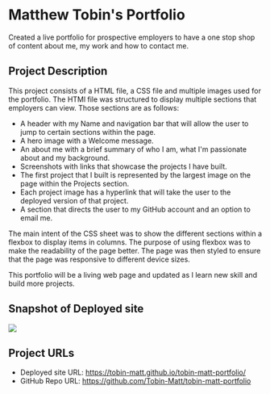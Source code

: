 # Matthew Tobin's Portfolio 
Created a live portfolio for prospective employers to have a one stop shop of content about me, my work and how to contact me.  

## Project Description
This project consists of a HTML file, a CSS file and multiple images used for the portfolio. The HTMl file was structured
to display multiple sections that employers can view. Those sections are as follows:

* A header with my Name and navigation bar that will allow the user to jump to certain sections within the page.
* A hero image with a Welcome message.
* An about me with a brief summary of who I am, what I'm passionate about and my background.
* Screenshots with links that showcase the projects I have built. 
* The first project that I built is represented by the largest image on the page within the Projects section.
* Each project image has a hyperlink that will take the user to the deployed version of that project.
* A section that directs the user to my GitHub account and an option to email me.

The main intent of the CSS sheet was to show the different sections within a flexbox to display items in columns. The 
purpose of using flexbox was to make the readability of the page better. The page was then styled to ensure that the 
page was responsive to different device sizes.

This portfolio will be a living web page and updated as I learn new skill and build more projects. 

## Snapshot of Deployed site
![](./assets/images/_C__Users_mattt_bootcamp_git-hub-repos_tobin-matt-portfolio_index.html.png)

## Project URLs
* Deployed site URL: https://tobin-matt.github.io/tobin-matt-portfolio/
* GitHub Repo URL: https://github.com/Tobin-Matt/tobin-matt-portfolio

